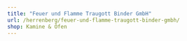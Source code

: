 ```yaml
---
title: "Feuer und Flamme Traugott Binder GmbH"
url: /herrenberg/feuer-und-flamme-traugott-binder-gmbh/
shop: Kamine & Öfen
---
```

